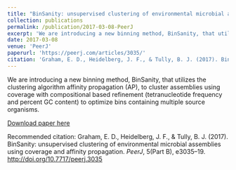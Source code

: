 ```yaml
---
title: "BinSanity: unsupervised clustering of environmental microbial assemblies using coverage and affinity propagation"
collection: publications
permalink: /publication/2017-03-08-PeerJ
excerpt: 'We are introducing a new binning method, BinSanity, that utilizes the clustering algorithm affinity propagation (AP), to cluster assemblies using coverage with compositional based refinement (tetranucleotide frequency and percent GC content) to optimize bins containing multiple source organisms.'
date: 2017-03-08
venue: 'PeerJ'
paperurl: 'https://peerj.com/articles/3035/'
citation: 'Graham, E. D., Heidelberg, J. F., & Tully, B. J. (2017). BinSanity: unsupervised clustering of environmental microbial assemblies using coverage and affinity propagation. <i>PeerJ</i>, 5(Part B), e3035–19. http://doi.org/10.7717/peerj.3035'
---
```

We are introducing a new binning method, BinSanity, that utilizes the clustering algorithm affinity propagation (AP), to cluster assemblies using coverage with compositional based refinement (tetranucleotide frequency and percent GC content) to optimize bins containing multiple source organisms.

[Download paper here](https://peerj.com/articles/3035/)

Recommended citation: Graham, E. D., Heidelberg, J. F., & Tully, B. J. (2017). BinSanity: unsupervised clustering of environmental microbial assemblies using coverage and affinity propagation. <i>PeerJ</i>, 5(Part B), e3035–19. http://doi.org/10.7717/peerj.3035
